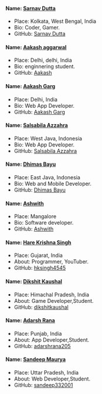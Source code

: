 #### Name: [Sarnav Dutta](https://github.com/sarnav98)
- Place: Kolkata, West Bengal, India
- Bio: Coder, Gamer.
- GitHub: [Sarnav Dutta](https://github.com/sarnav98)

#### Name: [Aakash aggarwal](https://github.com/asquaree)
- Place: Delhi, delhi, India
- Bio: enginnering student.
- GitHub: [Aakash](https://github.com/asquaree)

#### Name: [Aakash Garg](https://github.com/aakash01garg)
- Place: Delhi, India
- Bio: Web App Developer.
- GitHub: [Aakash Garg](https://github.com/aakash01garg)

#### Name: [Salsabila Azzahra](https://github.com/azzahra07)
- Place: West Java, Indonesia
- Bio: Web App Developer.
- GitHub: [Salsabila Azzahra](https://github.com/azzahra07)


#### Name: [Dhimas Bayu](https://github.com/bailram)
- Place: East Java, Indonesia
- Bio: Web and Mobile Developer.
- GitHub: [Dhimas Bayu](https://github.com/bailram)

#### Name: [Ashwith](https://github.com/ashwithpoojary98)
- Place: Mangalore
- Bio: Software developer.
- GitHub: [Ashwith](https://github.com/ashwithpoojary98)

#### Name: [Hare Krishna Singh](https://github.com/hksingh4545)
- Place: Gujarat, India
- About: Programmer, YouTuber.
- GitHub: [hksingh4545](https://github.com/hksingh4545)

#### Name: [Dikshit Kaushal](https://github.com/dikshitkaushal)
- Place: Himachal Pradesh, India
- About: Game Developer,Student.
- GitHub: [dikshitkaushal](https://github.com/dikshitkaushal)


#### Name: [Adarsh Rana](https://github.com/adarshrana205/)
- Place: Punjab, India
- About: App Developer,Student.
- GitHub: [adarshrana205](https://github.com/adarshrana205/)

#### Name: [Sandeep Maurya](https://github.com/sandeep332001)
- Place: Uttar Pradesh, India
- About: Web Developer,Student.
- GitHub: [sandeep332001](https://github.com/sandeep332001)


